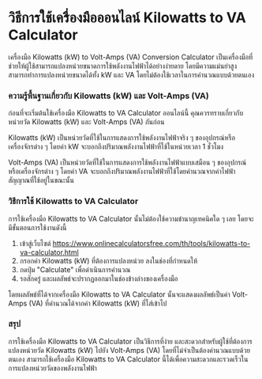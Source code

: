 วิธีการใช้เครื่องมือออนไลน์ Kilowatts to VA Calculator
======================================================

เครื่องมือ Kilowatts (kW) to Volt-Amps (VA) Conversion Calculator เป็นเครื่องมือที่ช่วยให้ผู้ใช้สามารถแปลงหน่วยขนาดการใช้พลังงานไฟฟ้าได้อย่างง่ายดาย โดยมีความแม่นยำสูง สามารถทำการแปลงหน่วยขนาดได้ทั้ง kW และ VA โดยไม่ต้องใช้เวลาในการคำนวณแบบด้วยตนเอง

### ความรู้พื้นฐานเกี่ยวกับ Kilowatts (kW) และ Volt-Amps (VA)

ก่อนที่จะเริ่มต้นใช้เครื่องมือ Kilowatts to VA Calculator ออนไลน์นี้ คุณควรทราบเกี่ยวกับหน่วยวัด Kilowatts (kW) และ Volt-Amps (VA) กันก่อน

Kilowatts (kW) เป็นหน่วยวัดที่ใช้ในการแสดงการใช้พลังงานไฟฟ้าจริง ๆ ของอุปกรณ์หรือเครื่องจักรต่าง ๆ โดยค่า kW จะบอกถึงปริมาณพลังงานไฟฟ้าที่ใช้ในหน่วยเวลา 1 ชั่วโมง

Volt-Amps (VA) เป็นหน่วยวัดที่ใช้ในการแสดงการใช้พลังงานไฟฟ้าแบบเสมือน ๆ ของอุปกรณ์หรือเครื่องจักรต่าง ๆ โดยค่า VA จะบอกถึงปริมาณพลังงานไฟฟ้าที่ใช้โดยคำนวณจากค่าไฟฟ้าสัญญาณที่ใช้อยู่ในขณะนั้น

### วิธีการใช้ Kilowatts to VA Calculator

การใช้เครื่องมือ Kilowatts to VA Calculator นั้นไม่ต้องใช้ความชำนาญเทคนิคใด ๆ เลย โดยจะมีขั้นตอนการใช้งานดังนี้

1. เข้าสู่เว็บไซต์ <https://www.onlinecalculatorsfree.com/th/tools/kilowatts-to-va-calculator.html>
2. กรอกค่า Kilowatts (kW) ที่ต้องการแปลงหน่วย ลงในช่องที่กำหนดให้
3. กดปุ่ม "Calculate" เพื่อดำเนินการคำนวณ
4. รอสักครู่ และผลลัพธ์จะปรากฏออกมาในช่องข้างล่างของเครื่องมือ

โดยผลลัพธ์ที่ได้จากเครื่องมือ Kilowatts to VA Calculator นั้นจะแสดงผลลัพธ์เป็นค่า Volt-Amps (VA) ที่คำนวณได้จากค่า Kilowatts (kW) ที่ใส่เข้าไป

### สรุป

การใช้เครื่องมือ Kilowatts to VA Calculator เป็นวิธีการที่ง่าย และสะดวกสำหรับผู้ใช้ที่ต้องการแปลงหน่วยวัด Kilowatts (kW) ไปยัง Volt-Amps (VA) โดยที่ไม่จำเป็นต้องคำนวณแบบด้วยตนเอง สามารถใช้เครื่องมือ Kilowatts to VA Calculator นี้ได้เพื่อความสะดวกและรวดเร็วในการแปลงหน่วยวัดของพลังงานไฟฟ้า